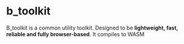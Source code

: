 # b_toolkit
B_toolkit is a common utility toolkit. Designed to be **lightweight, fast, reliable and fully browser-based**. It compiles to WASM
